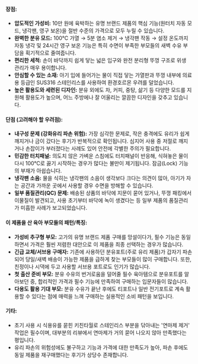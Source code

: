 #### **장점:**

- **압도적인 가성비:** 10만 원에 육박하는 유명 브랜드 제품의 핵심 기능(원터치 자동 모드, 냉각팬, 영구 보온)을 절반 수준의 가격으로 모두 누릴 수 있습니다.
- **완벽한 분유 모드:** 100℃ 가열 → 5분 염소 제거 → 냉각팬 작동 → 설정 온도까지 자동 냉각 및 24시간 영구 보온 기능은 특히 수면이 부족한 부모들의 새벽 수유 부담을 획기적으로 줄여줍니다.
- **편리한 세척:** 손이 바닥까지 쉽게 닿는 넓은 입구와 완전 분리형 뚜껑 구조로 위생 관리가 매우 용이합니다.
- **안심할 수 있는 소재:** 아기 입에 들어가는 물이 직접 닿는 가열판과 뚜껑 내부에 의료용 등급인 SUS316 스테인리스를 사용하여 환경호르몬 우려를 덜었습니다.
- **높은 활용도와 세련된 디자인:** 분유 외에도 차, 커피, 중탕, 삶기 등 다양한 모드를 지원해 활용도가 높으며, 어느 주방에나 잘 어울리는 깔끔한 디자인을 갖추고 있습니다.

#### **단점 (고려해야 할 우려점):**

- **내구성 문제 (강화유리 파손 위험):** 가장 심각한 문제로, 작은 충격에도 유리가 쉽게 깨지거나 금이 갔다는 후기가 반복적으로 확인됩니다. 심지어 사용 중 저절로 깨지거나 손잡이가 부러졌다는 사례도 있어 안전에 각별한 주의가 필요합니다.
- **민감한 터치패널:** 의도치 않은 가벼운 스침에도 터치패널이 반응해, 식혀놓은 물이 다시 100℃로 끓기 시작하는 경우가 많다는 불만이 제기됩니다. 잠금(Lock) 기능의 부재가 아쉽습니다.
- **냉각팬 소음:** 물을 식히는 냉각팬의 소음이 생각보다 크다는 의견이 많아, 아기가 자는 공간과 가까운 곳에서 사용할 경우 수면을 방해할 수 있습니다.
- **일부 품질관리(QC) 문제:** 배송된 상품의 바닥에 지문이 묻어 있거나, 뚜껑 패킹에서 이물질이 발견되고, 사용 초기부터 바닥에 녹이 생겼다는 등 일부 제품의 품질관리가 미흡한 사례가 보고되었습니다.

#### **이 제품을 산 육아 부모들의 패턴/특징:**

- **가성비 추구형 부모:** 고가의 유명 브랜드 제품 구매를 망설이다가, 필수 기능은 동일하면서 가격은 훨씬 저렴한 대안으로 이 제품을 최종 선택하는 경우가 많습니다.
- **긴급 교체/서브용 구매자:** 기존에 사용하던 분유포트(주로 유리 제품)가 갑자기 파손되어 당일/새벽 배송이 가능한 제품을 급하게 찾는 부모들이 많이 구매합니다. 또한, 친정이나 시댁에 두고 사용할 서브용 포트로도 인기가 많습니다.
- **첫 출산 준비 부모:** 분유 수유의 번거로움을 덜어줄 필수 육아템으로 분유포트를 알아보던 중, 합리적인 가격과 필수 기능에 만족하여 구매하는 입문자들이 많습니다.
- **다용도 활용 기대 부모:** 분유 수유가 끝난 후에도 티포트나 일반 전기포트로 계속 활용할 수 있다는 점에 매력을 느껴 구매하는 실용적인 소비 패턴을 보입니다.

#### **기타:**

- 초기 사용 시 식용유를 묻힌 키친타월로 스테인리스 부분을 닦아내는 '연마제 제거' 작업은 필수이며, 대부분의 리뷰에서 연마제가 거의 묻어 나오지 않아 만족했다는 평입니다.
- 유리 파손의 위험성에도 불구하고 기능과 가격에 대한 만족도가 높아, 파손 후에도 동일 제품을 재구매했다는 후기가 상당수 존재합니다.
